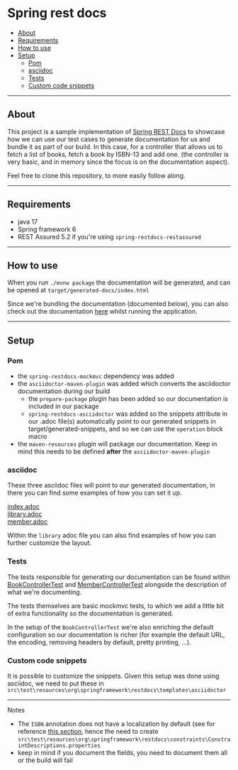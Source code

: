 # Spring rest docs

* [About](#about)
* [Requirements](#requirements)
* [How to use](#how-to-use)
* [Setup](#setup)
  + [Pom](#pom)
  + [asciidoc](#asciidoc)
  + [Tests](#tests)
  + [Custom code snippets](#custom-code-snippets)
  
***

## About

This project is a sample implementation of [Spring REST Docs](https://spring.io/projects/spring-restdocs) to showcase how we can use our test cases to generate documentation for us and bundle it as part of our build. In this case, for a controller that allows us to fetch a list of books, fetch a book by ISBN-13 and add one. (the controller is very basic, and in memory since the focus is on the documentation aspect).

Feel free to clone this repository, to more easily follow along.

***

## Requirements

* java 17
* Spring framework 6
* REST Assured 5.2 if you're using `spring-restdocs-restassured`

***

## How to use

When you run `./mvnw package` the documentation will be generated, and can be opened at `target/generated-docs/index.html`

Since we're bundling the documentation (documented below), you can also check out the documentation [here](http://localhost:8080/docs/index.html) whilst running the application.

***

## Setup

### Pom
- the `spring-restdocs-mockmvc` dependency was added 
- the `asciidoctor-maven-plugin` was added which converts the asciidoctor documentation during our build
    - the `prepare-package` plugin has been added so our documentation is included in our package
    - `spring-restdocs-asciidoctor` was added so the snippets attribute in our .adoc file(s) automatically point to our generated snippets in target/generated-snippets, and so we can use the `operation` block macro
- the `maven-resources` plugin will package our documentation. Keep in mind this needs to be defined __after__ the `asciidoctor-maven-plugin` 

### asciidoc

These three asciidoc files will point to our generated documentation, in there you can find some examples of how you can set it up.

[index.adoc](src/main/asciidoc/index.adoc)  
[library.adoc](src/main/asciidoc/library.adoc)  
[member.adoc](src/main/asciidoc/member.adoc)

Within the `library` adoc file you can also find examples of how you can further customize the layout.

### Tests

The tests responsible for generating our documentation can be found within [BookControllerTest](src/test/java/dev/simonverhoeven/restdocsdemo/library/BookControllerTest.java) and [MemberControllerTest](src/test/java/dev/simonverhoeven/restdocsdemo/member/MemberControllerTest.java)  alongside the description of what we're documenting.

The tests themselves are basic mockmvc tests, to which we add a little bit of extra functionality so the documentation is generated.

In the setup of the `BookControllerTest` we're also enriching the default configuration so our documentation is richer (for example the default URL, the encoding, removing headers by default, pretty printing, ...).

### Custom code snippets

It is possible to customize the snippets. Given this setup was done using asciidoc, we need to put these in `src\test\resources\org\springframework\restdocs\templates\asciidoctor`

***

Notes

* The `ISBN` annotation does not have a localization by default (see for reference [this section](https://docs.spring.io/spring-restdocs/docs/current/reference/htmlsingle/#documenting-your-api-constraints-describing), hence the need to create `src\test\resources\org\springframework\restdocs\constraints\ConstraintDescriptions.properties`
* keep in mind if you document the fields, you need to document them all or the build will fail

